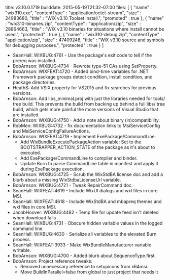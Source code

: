 title: v3.10.0.1719
builddate: 2015-05-19T21:32-07:00
files: [
  { "name" : "wix310.exe", "contentType" : "application/octet-stream", "size" : 24983680, "title" : "WiX v3.10 Toolset install.", "promoted" : true },
  { "name" : "wix310-binaries.zip", "contentType" : "application/zip", "size" : 28864663, "title" : "WiX v3.10 binaries for situations where install cannot be used.", "protected" : true },
  { "name" : "wix310-debug.zip", "contentType" : "application/zip", "size" : 47409246, "title" : "WiX v3.10 source and symbols for debugging purposes.", "protected" : true }
 ]

* SeanHall: WIXBUG:4761 - Use the package's exit code to tell if the prereq was installed.
* BobArnson: WIXBUG:4734 - Rewrote type-51 CAs using SetProperty.
* BobArnson: WIXFEAT:4720 - Added bind-time variables for .NET Framework package groups detect condition, install condition, and package directories.
* HeathS: Add VSIX property for VS2015 and fix searches for previous versions.
* BobArnson: Add libs_minimal.proj with just the libraries needed for tools/ tree build. This prevents the build from backing up behind a full libs/ tree build, which gets more painful the more versions of Visual Studio that are installed.
* BobArnson: WIXBUG:4750 - Add a note about binary (in)compatibility.
* RobMen: WIXBUG:4732 - fix documentation links to MsiServiceConfig and MsiServiceConfigFailureActions.
* BobArnson: WIXFEAT:4719 - Implement ExePackage/CommandLine:
  * Add WixBundleExecutePackageAction variable: Set to the BOOTSTRAPPER_ACTION_STATE of the package as it's about to executed.
  * Add ExePackage/CommandLine to compiler and binder.
  * Update Burn to parse CommandLine table in manifest and apply it during ExePackage execution.
* BobArnson: WIXBUG:4725 - Scrub the WixStdBA license doc and add a blurb about a missing WixStdbaLicenseUrl variable.
* BobArnson: WIXBUG:4721 - Tweak RepairCommand doc.
* SeanHall: WIXFEAT:4619 - Include WixUI dialogs and wxl files in core MSI.
* SeanHall: WIXFEAT:4618 - Include WixStdBA and mbapreq themes and wxl files in core MSI.
* JacobHoover: WIXBUG:4482 - Temp file for update feed isn't deleted when download fails
* SeanHall: WIXBUG:4731 - Obscure hidden variable values in the logged command line.
* SeanHall: WIXBUG:4630 - Serialize all variables to the elevated Burn process.
* SeanHall: WIXFEAT:3933 - Make WixBundleManufacturer variable writable.
* BobArnson: WIXBUG:4700 - Added blurb about SequenceType.first.
* BobArnson: Project reference tweaks:
  - Removed unnecessary reference to setupicons from x64msi.
  - Move BuildInParallel=false from global to just project that needs it